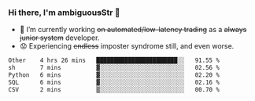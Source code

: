### Hi there, I'm ambiguou~~s~~Str 👋

<!--
**ambiguoustexture/ambiguoustexture** is a ✨ _special_ ✨ repository because its `README.md` (this file) appears on your GitHub profile.

Here are some ideas to get you started:
-->
- 🔭 I’m currently working ~~on automated/low-latency trading~~ as a ~~always junior system~~ developer.
- :worried: Experiencing ~~endless~~ imposter syndrome still, and even worse.

<!--START_SECTION:waka-->

```txt
Other    4 hrs 26 mins   ███████████████████████░░   91.55 %
sh       7 mins          ▓░░░░░░░░░░░░░░░░░░░░░░░░   02.56 %
Python   6 mins          ▓░░░░░░░░░░░░░░░░░░░░░░░░   02.20 %
SQL      6 mins          ▓░░░░░░░░░░░░░░░░░░░░░░░░   02.16 %
CSV      2 mins          ▒░░░░░░░░░░░░░░░░░░░░░░░░   00.70 %
```

<!--END_SECTION:waka-->
